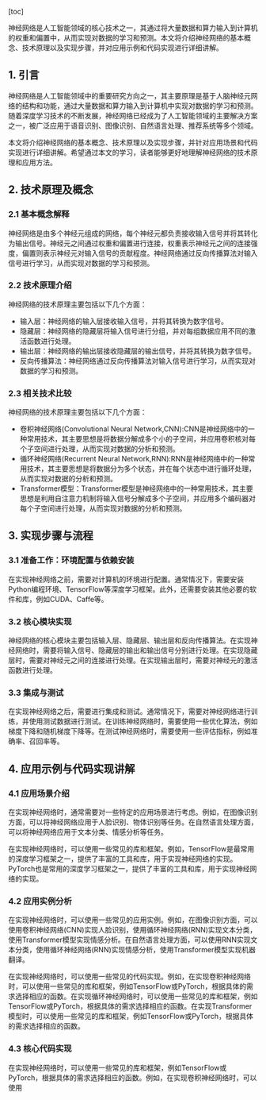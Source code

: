 
[toc]                    
                
                
神经网络是人工智能领域的核心技术之一，其通过将大量数据和算力输入到计算机的权重和偏置中，从而实现对数据的学习和预测。本文将介绍神经网络的基本概念、技术原理以及实现步骤，并对应用示例和代码实现进行详细讲解。

## 1. 引言

神经网络是人工智能领域中的重要研究方向之一，其主要原理是基于人脑神经元网络的结构和功能，通过大量数据和算力输入到计算机中实现对数据的学习和预测。随着深度学习技术的不断发展，神经网络已经成为了人工智能领域的主要解决方案之一，被广泛应用于语音识别、图像识别、自然语言处理、推荐系统等多个领域。

本文将介绍神经网络的基本概念、技术原理以及实现步骤，并针对应用场景和代码实现进行详细讲解。希望通过本文的学习，读者能够更好地理解神经网络的技术原理和应用方法。

## 2. 技术原理及概念

### 2.1 基本概念解释

神经网络是由多个神经元组成的网络，每个神经元都负责接收输入信号并将其转化为输出信号。神经元之间通过权重和偏置进行连接，权重表示神经元之间的连接强度，偏置则表示神经元对输入信号的贡献程度。神经网络通过反向传播算法对输入信号进行学习，从而实现对数据的学习和预测。

### 2.2 技术原理介绍

神经网络的技术原理主要包括以下几个方面：

- 输入层：神经网络的输入层接收输入信号，并将其转换为数字信号。
- 隐藏层：神经网络的隐藏层将输入信号进行分组，并对每组数据应用不同的激活函数进行处理。
- 输出层：神经网络的输出层接收隐藏层的输出信号，并将其转换为数字信号。
- 反向传播算法：神经网络通过反向传播算法对输入信号进行学习，从而实现对数据的学习和预测。

### 2.3 相关技术比较

神经网络的技术原理主要包括以下几个方面：

- 卷积神经网络(Convolutional Neural Network,CNN):CNN是神经网络中的一种常用技术，其主要思想是将数据分解成多个小的子空间，并应用卷积核对每个子空间进行处理，从而实现对数据的分析和预测。
- 循环神经网络(Recurrent Neural Network,RNN):RNN是神经网络中的一种常用技术，其主要思想是将数据分为多个状态，并在每个状态中进行循环处理，从而实现对数据的分析和预测。
- Transformer模型：Transformer模型是神经网络中的一种常用技术，其主要思想是利用自注意力机制将输入信号分解成多个子空间，并应用多个编码器对每个子空间进行处理，从而实现对数据的分析和预测。

## 3. 实现步骤与流程

### 3.1 准备工作：环境配置与依赖安装

在实现神经网络之前，需要对计算机的环境进行配置。通常情况下，需要安装Python编程环境、TensorFlow等深度学习框架。此外，还需要安装其他必要的软件和库，例如CUDA、Caffe等。

### 3.2 核心模块实现

神经网络的核心模块主要包括输入层、隐藏层、输出层和反向传播算法。在实现神经网络时，需要将输入信号、隐藏层的输出和输出信号分别进行处理。在实现隐藏层时，需要对神经元之间的连接进行处理。在实现输出层时，需要对神经元的激活函数进行处理。

### 3.3 集成与测试

在实现神经网络之后，需要进行集成和测试。通常情况下，需要对神经网络进行训练，并使用测试数据进行测试。在训练神经网络时，需要使用一些优化算法，例如梯度下降和随机梯度下降等。在测试神经网络时，需要使用一些评估指标，例如准确率、召回率等。

## 4. 应用示例与代码实现讲解

### 4.1 应用场景介绍

在实现神经网络时，通常需要对一些特定的应用场景进行考虑。例如，在图像识别方面，可以将神经网络应用于人脸识别、物体识别等任务。在自然语言处理方面，可以将神经网络应用于文本分类、情感分析等任务。

在实现神经网络时，可以使用一些常见的库和框架。例如，TensorFlow是最常用的深度学习框架之一，提供了丰富的工具和库，用于实现神经网络的实现。PyTorch也是常用的深度学习框架之一，提供了丰富的工具和库，用于实现神经网络的实现。

### 4.2 应用实例分析

在实现神经网络时，可以使用一些常见的应用实例。例如，在图像识别方面，可以使用卷积神经网络(CNN)实现人脸识别，使用循环神经网络(RNN)实现文本分类，使用Transformer模型实现情感分析。在自然语言处理方面，可以使用RNN实现文本分类，使用循环神经网络(RNN)实现情感分析，使用Transformer模型实现机器翻译。

在实现神经网络时，可以使用一些常见的代码实现。例如，在实现卷积神经网络时，可以使用一些常见的库和框架，例如TensorFlow或PyTorch，根据具体的需求选择相应的函数。在实现循环神经网络时，可以使用一些常见的库和框架，例如TensorFlow或PyTorch，根据具体的需求选择相应的函数。在实现Transformer模型时，可以使用一些常见的库和框架，例如TensorFlow或PyTorch，根据具体的需求选择相应的函数。

### 4.3 核心代码实现

在实现神经网络时，可以使用一些常见的库和框架，例如TensorFlow或PyTorch，根据具体的需求选择相应的函数。例如，在实现卷积神经网络时，可以使用

